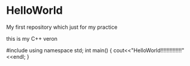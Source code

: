 # HelloWorld
My first repository which just for my practice

this is my C++ veron

#include <iostream>
using namespace std;
int main()
  {
  cout<<"HelloWorld!!!!!!!!!!!!!!"<<endl;
  }
  
